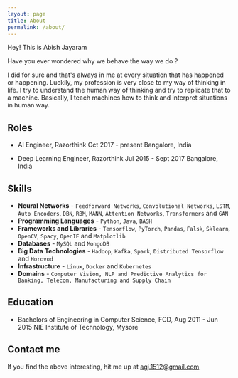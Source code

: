 ```yaml
---
layout: page
title: About
permalink: /about/
---
```

Hey! This is Abish Jayaram

Have you ever wondered why we behave the way we do ?

I did for sure and that's always in me at every situation that has happened or happening. Luckily, my profession is very close to my way of thinking in life. I try to understand the human way of thinking and try to replicate that to a machine. Basically, I teach machines how to think and interpret situations in human way. 

## Roles

* AI Engineer, Razorthink
  Oct 2017 - present
  Bangalore, India
  
* Deep Learning Engineer, Razorthink
  Jul 2015 - Sept 2017
  Bangalore, India


## Skills

* **Neural Networks** - `Feedforward Networks`, `Convolutional Networks`, `LSTM`, `Auto Encoders`, `DBN`, `RBM`, `MANN`, `Attention Networks`, `Transformers` and `GAN`
* **Programming Languages** - `Python`, `Java`, `BASH`
* **Frameworks and Libraries** - `Tensorflow`, `PyTorch`, `Pandas`, `Falsk`, `Sklearn`, `OpenCV`, `Spacy`, `OpenIE` and `Matplotlib`
* **Databases** - `MySQL` and `MongoDB`
* **Big Data Technologies** - `Hadoop`, `Kafka`, `Spark`, `Distributed Tensorflow` and `Horovod`
* **Infrastructure** - `Linux`, `Docker` and `Kubernetes` 
* **Domains** - `Computer Vision, NLP and Predictive Analytics for Banking, Telecom, Manufacturing and Supply Chain` 
    
## Education

* Bachelors of Engineering in Computer Science, FCD, Aug 2011 - Jun 2015
  NIE Institute of Technology, Mysore

## Contact me

If you find the above interesting, hit me up at [agj.1512@gmail.com](mailto:agj.1512@gmail.com)
